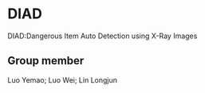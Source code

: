 # DIAD
DIAD:Dangerous Item Auto Detection using X-Ray Images
## Group member
Luo Yemao; Luo Wei; Lin Longjun
